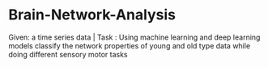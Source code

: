 # Brain-Network-Analysis
Given: a time series data | Task : Using machine learning and deep learning models classify the network properties of young and old type data while doing different sensory motor tasks

